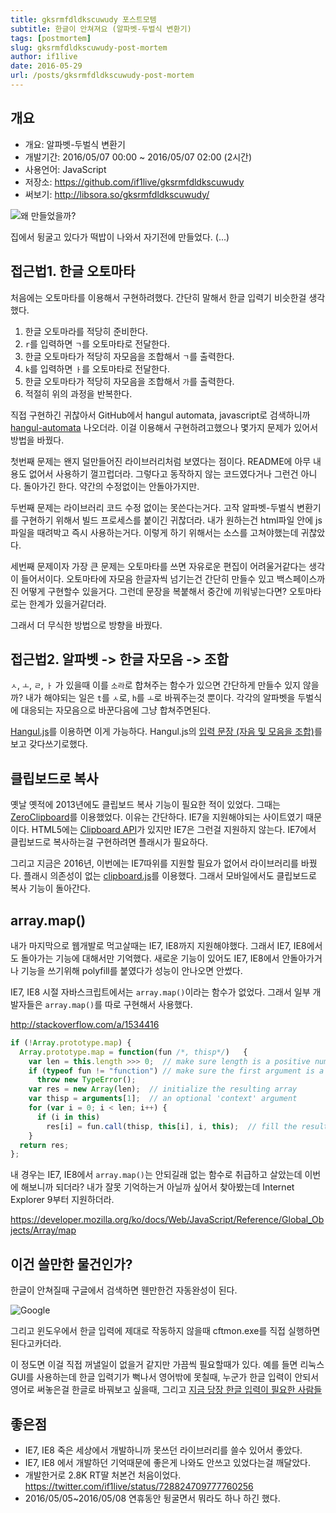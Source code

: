 ```yaml
---
title: gksrmfdldkscuwudy 포스트모템
subtitle: 한글이 안쳐져요 (알파벳-두벌식 변환기)
tags: [postmortem]
slug: gksrmfdldkscuwudy-post-mortem
author: if1live
date: 2016-05-29
url: /posts/gksrmfdldkscuwudy-post-mortem
---
```

## 개요

* 개요: 알파벳-두벌식 변환기
* 개발기간: 2016/05/07 00:00 ~ 2016/05/07 02:00 (2시간)
* 사용언어: JavaScript
* 저장소: https://github.com/if1live/gksrmfdldkscuwudy
* 써보기: http://libsora.so/gksrmfdldkscuwudy/

![왜 만들었을까?]({attach}/gksrmfdldkscuwudy-post-mortem/why-i-dev-it.png)

집에서 뒹굴고 있다가 떡밥이 나와서 자기전에 만들었다. (...)

## 접근법1. 한글 오토마타

처음에는 오토마타를 이용해서 구현하려했다.
간단히 말해서 한글 입력기 비슷한걸 생각했다.

1. 한글 오토마라를 적당히 준비한다.
2. `r`를 입력하면 `ㄱ`를 오토마타로 전달한다.
3. 한글 오토마타가 적당히 자모음을 조합해서 `ㄱ`를 출력한다.
4. `k`를 입력하면 `ㅏ`를 오토마타로 전달한다.
5. 한글 오토마타가 적당히 자모음을 조합해서 `가`를 출력한다.
6. 적절히 위의 과정을 반복한다.

직접 구현하긴 귀찮아서 GitHub에서 hangul automata, javascript로 검색하니까
[hangul-automata][hangul-automata] 나오더라.
이걸 이용해서 구현하려고했으나 몇가지 문제가 있어서 방법을 바꿨다.

첫번째 문제는 왠지 덜만들어진 라이브러리처럼 보였다는 점이다.
README에 아무 내용도 없어서 사용하기 껄끄럽더라.
그렇다고 동작하지 않는 코드였다거나 그런건 아니다. 돌아가긴 한다.
약간의 수정없이는 안돌아가지만.

두번째 문제는 라이브러리 코드 수정 없이는 못쓴다는거다.
고작 알파벳-두벌식 변환기를 구현하기 위해서 빌드 프로세스를 붙이긴 귀찮더라.
내가 원하는건 html파일 안에 js파일을 때려박고 즉시 사용하는거다.
이렇게 하기 위해서는 소스를 고쳐야했는데 귀찮았다.

세번째 문제이자 가장 큰 문제는 오토마타를 쓰면 자유로운 편집이 어려울거같다는 생각이 들어서이다.
오토마타에 자모음 한글자씩 넘기는건 간단히 만들수 있고 백스페이스까진 어떻게 구현할수 있을거다.
그런데 문장을 복붙해서 중간에 끼워넣는다면? 오토마타로는 한계가 있을거같더라.

그래서 더 무식한 방법으로 방향을 바꿨다.

## 접근법2. 알파벳 -> 한글 자모음 -> 조합

`ㅅ`, `ㅗ`, `ㄹ`, `ㅏ` 가 있을때 이를 `소라`로 합쳐주는 함수가 있으면 간단하게 만들수 있지 않을까?
내가 해야되는 일은 `t`를 `ㅅ`로, `h`를 `ㅗ`로 바꿔주는것 뿐이다.
각각의 알파벳을 두벌식에 대응되는 자모음으로 바꾼다음에 그냥 합쳐주면된다.

[Hangul.js][hangul_js]를 이용하면 이게 가능하다.
Hangul.js의 [입력 문장 (자음 및 모음을 조합)](http://e-.github.io/Hangul.js/examples/)를 보고 갖다쓰기로했다.


## 클립보드로 복사

옛날 옛적에 2013년에도 클립보드 복사 기능이 필요한 적이 있었다.
그때는 [ZeroClipboard][zeroclipboard]를 이용했었다.
이유는 간단하다. IE7을 지원해야되는 사이트였기 때문이다.
HTML5에는 [Clipboard API][clipboard-api]가 있지만 IE7은 그런걸 지원하지 않는다.
IE7에서 클립보드로 복사하는걸 구현하려면 플래시가 필요하다.

그리고 지금은 2016년, 이번에는 IE7따위를 지원할 필요가 없어서 라이브러리를 바꿨다.
플래시 의존성이 없는 [clipboard.js][clipboard_js]를 이용했다.
그래서 모바일에서도 클립보드로 복사 기능이 돌아간다.

## array.map()

내가 마지막으로 웹개발로 먹고살때는 IE7, IE8까지 지원해야했다.
그래서 IE7, IE8에서도 돌아가는 기능에 대해서만 기억했다.
새로운 기능이 있어도 IE7, IE8에서 안돌아가거나 기능을 쓰기위해 polyfill를 붙였다가 성능이 안나오면 안썼다.

IE7, IE8 시절 자바스크립트에서는 `array.map()`이라는 함수가 없었다.
그래서 일부 개발자들은 `array.map()`를 따로 구현해서 사용했다.

http://stackoverflow.com/a/1534416

```js
if (!Array.prototype.map) {
  Array.prototype.map = function(fun /*, thisp*/)   {
    var len = this.length >>> 0;  // make sure length is a positive number
    if (typeof fun != "function") // make sure the first argument is a function
      throw new TypeError();
    var res = new Array(len);  // initialize the resulting array
    var thisp = arguments[1];  // an optional 'context' argument
    for (var i = 0; i < len; i++) {
      if (i in this)
        res[i] = fun.call(thisp, this[i], i, this);  // fill the resulting array
    }
  return res;
};
```

내 경우는 IE7, IE8에서 `array.map()`는 안되길래 없는 함수로 취급하고 살았는데 이번에 해보니까 되더라?
내가 잘못 기억하는거 아닐까 싶어서 찾아봤는데 Internet Explorer 9부터 지원하더라.

https://developer.mozilla.org/ko/docs/Web/JavaScript/Reference/Global_Objects/Array/map


## 이건 쓸만한 물건인가?

한글이 안쳐질때 구글에서 검색하면 웬만한건 자동완성이 된다.

![Google]({attach}/gksrmfdldkscuwudy-post-mortem/google-convert.png)

그리고 윈도우에서 한글 입력에 제대로 작동하지 않을때 cftmon.exe를 직접 실행하면 된다고카더라.

이 정도면 이걸 직접 꺼낼일이 없을거 같지만 가끔씩 필요할때가 있다.
예를 들면 리눅스 GUI를 사용하는데 한글 입력기가 뻑나서 영어밖에 못칠때,
누군가 한글 입력이 안되서 영어로 써놓은걸 한글로 바꿔보고 싶을때,
그리고 [지금 당장 한글 입력이 필요한 사람들][twitter_search]

## 좋은점

* IE7, IE8 죽은 세상에서 개발하니까 못쓰던 라이브러리를 쓸수 있어서 좋았다.
* IE7, IE8 에서 개발하던 기억때문에 좋은게 나와도 안쓰고 있었다는걸 깨달았다.
* 개발한거로 2.8K RT딸 처본건 처음이었다. https://twitter.com/if1live/status/728824709777760256
* 2016/05/05~2016/05/08 연휴동안 뒹굴면서 뭐라도 하나 하긴 했다.

[zeroclipboard]: https://github.com/zeroclipboard/zeroclipboard
[clipboard_js]: https://github.com/zenorocha/clipboard.js/
[hangul-automata]: https://github.com/saebyeok/hangul-automata
[hangul_js]: https://github.com/e-/Hangul.js
[clipboard-api]: https://www.w3.org/TR/clipboard-apis/
[twitter_search]: https://twitter.com/search?f=tweets&vertical=default&q=gksrmfdldkscuwudy&src=typd
